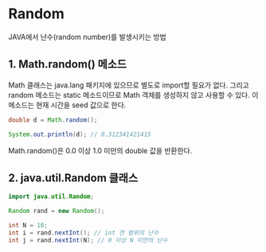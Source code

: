 # Random

JAVA에서 난수(random number)를 발생시키는 방법

## 1. Math.random() 메소드

Math 클래스는 java.lang 패키지에 있으므로 별도로 import할 필요가 없다. 그리고 random 메소드는 static 메소드이므로 Math 객체를 생성하지 않고 사용할 수 있다. 이 메소드는 현재 시간을 seed 값으로 한다.

```java
double d = Math.random();

System.out.println(d); // 0.312341421415
```

Math.random()은 0.0 이상 1.0 미만의 double 값을 반환한다.

## 2. java.util.Random 클래스

```java
import java.util.Random;

Random rand = new Random();

int N = 10;
int i = rand.nextInt(); // int 전 범위의 난수
int j = rand.nextInt(N); // 0 이상 N 미만의 난수
```
